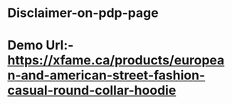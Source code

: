 # Disclaimer-on-pdp-page

# Demo Url:- https://xfame.ca/products/european-and-american-street-fashion-casual-round-collar-hoodie
